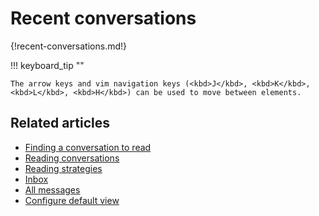 # Recent conversations

{!recent-conversations.md!}

!!! keyboard_tip ""

    The arrow keys and vim navigation keys (<kbd>J</kbd>, <kbd>K</kbd>,
    <kbd>L</kbd>, <kbd>H</kbd>) can be used to move between elements.

## Related articles
* [Finding a conversation to read](/help/finding-a-topic-to-read)
* [Reading conversations](/help/reading-topics)
* [Reading strategies](/help/reading-strategies)
* [Inbox](/help/inbox)
* [All messages](/help/all-messages)
* [Configure default view](/help/configure-default-view)
